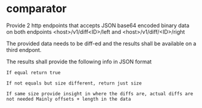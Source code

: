 # comparator

Provide 2 http endpoints that accepts JSON base64 encoded binary data on both endpoints
  \<host>/v1/diff\<ID>/left and \<host>/v1/diff/\<ID>/right

  The provided data needs to be diff-ed and the results shall be available on a third endpont.
  
  The results shall provide the following info in JSON format

    If equal return true
    
    If not equals but size different, return just size
    
    If same size provide insight in where the diffs are, actual diffs are not needed Mainly offsets + length in the data
